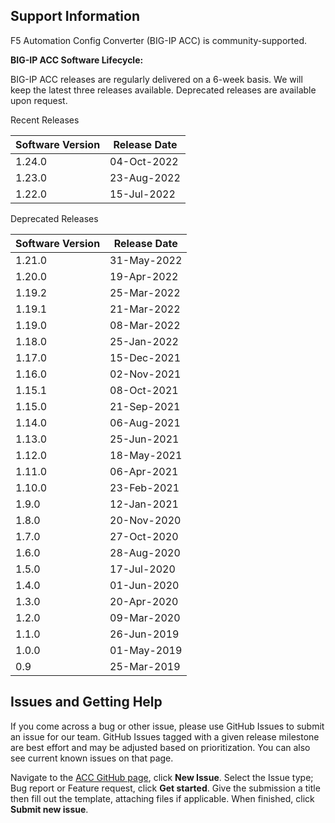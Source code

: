 ## Support Information

F5 Automation Config Converter (BIG-IP ACC) is community-supported.

**BIG-IP ACC Software Lifecycle:**

BIG-IP ACC releases are regularly delivered on a 6-week basis. We will keep the latest three releases available. Deprecated releases are available upon request.


Recent Releases

| Software Version | Release Date        |
| ---------------- | ------------------- |
| 1.24.0           | 04-Oct-2022         |
| 1.23.0           | 23-Aug-2022         |
| 1.22.0           | 15-Jul-2022         |




Deprecated Releases

| Software Version | Release Date        |
| ---------------- | ------------------- |
| 1.21.0           | 31-May-2022         |
| 1.20.0           | 19-Apr-2022         |
| 1.19.2           | 25-Mar-2022         |
| 1.19.1           | 21-Mar-2022         |
| 1.19.0           | 08-Mar-2022         |
| 1.18.0           | 25-Jan-2022         |
| 1.17.0           | 15-Dec-2021         |
| 1.16.0           | 02-Nov-2021         |
| 1.15.1           | 08-Oct-2021         |
| 1.15.0           | 21-Sep-2021         |
| 1.14.0           | 06-Aug-2021         |
| 1.13.0           | 25-Jun-2021         |
| 1.12.0           | 18-May-2021         |
| 1.11.0           | 06-Apr-2021         |
| 1.10.0           | 23-Feb-2021         |
| 1.9.0            | 12-Jan-2021         |
| 1.8.0            | 20-Nov-2020         |
| 1.7.0            | 27-Oct-2020         |
| 1.6.0            | 28-Aug-2020         |
| 1.5.0            | 17-Jul-2020         |
| 1.4.0            | 01-Jun-2020         |
| 1.3.0            | 20-Apr-2020         |
| 1.2.0            | 09-Mar-2020         |
| 1.1.0            | 26-Jun-2019         |
| 1.0.0            | 01-May-2019         |
| 0.9              | 25-Mar-2019         |


## Issues and Getting Help

If you come across a bug or other issue, please use GitHub Issues to submit an issue for our team.
GitHub Issues tagged with a given release milestone are best effort and may be adjusted based on prioritization.
You can also see current known issues on that page.

Navigate to the [ACC GitHub page](https://github.com/f5devcentral/f5-automation-config-converter/issues), click **New Issue**.
Select the Issue type; Bug report or Feature request, click **Get started**.
Give the submission a title then fill out the template, attaching files if applicable.
When finished, click **Submit new issue**.